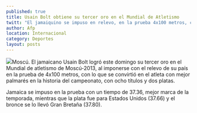 ```yaml
---
published: true
title: Usain Bolt obtiene su tercer oro en el Mundial de Atletismo
twitt: "El jamaiquino se impuso en relevo, en la prueba 4x100 metros, con lo que se convirtió en el atleta con mejor palmarés en la historia del campeonato, con ocho títulos y dos platas."
author: Afp
location: Internacional
category: Deportes
layout: posts
---
```


![](http://i.imgur.com/8zw1PETm.jpg)Moscú. El jamaicano Usain Bolt logró este domingo su tercer oro en el Mundial de atletismo de Moscú-2013, al imponerse con el relevo de su país en la prueba de 4x100 metros, con lo que se convirtió en el atleta con mejor palmarés en la historia del campeonato, con ocho títulos y dos platas.

Jamaica se impuso en la prueba con un tiempo de 37.36, mejor marca de la temporada, mientras que la plata fue para Estados Unidos (37.66) y el bronce se lo llevó Gran Bretaña (37.80).
